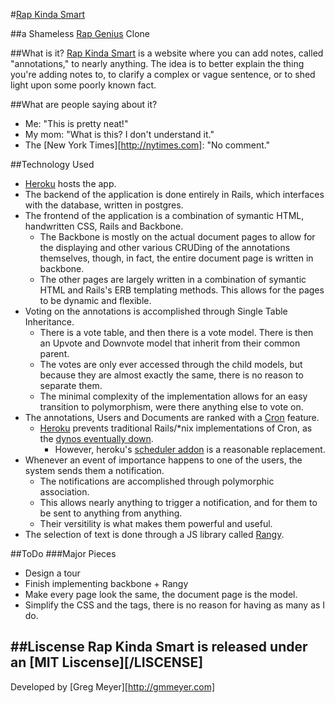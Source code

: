 #[Rap Kinda Smart][rkc]

##a Shameless [Rap Genius][rg] Clone

[rg]: http://www.rapgenius.com
[rkc]: http://www.rapkindasmart.com

##What is it?
[Rap Kinda Smart][rkc] is a website where you can add notes, called "annotations," to nearly anything. The idea is to better explain the thing you're adding notes to, to clarify a complex or vague sentence, or to shed light upon some poorly known fact.

##What are people saying about it?
* Me: "This is pretty neat!"
* My mom: "What is this? I don't understand it."
* The [New York Times][http://nytimes.com]: "No comment."

##Technology Used
* [Heroku][heroku] hosts the app.
* The backend of the application is done entirely in Rails, which interfaces with the database, written in postgres.
* The frontend of the application is a combination of symantic HTML, handwritten CSS, Rails and Backbone. 
	* The Backbone is mostly on the actual document pages to allow for the displaying and other various CRUDing of the annotations themselves, though, in fact, the entire document page is written in backbone.
	* The other pages are largely written in a combination of symantic HTML and Rails's ERB templating methods. This allows for the pages to be dynamic and flexible.
* Voting on the annotations is accomplished through Single Table Inheritance. 
	* There is a vote table, and then there is a vote model. There is then an Upvote and Downvote model that inherit from their common parent. 
	* The votes are only ever accessed through the child models, but because they are almost exactly the same, there is no reason to separate them. 
	* The minimal complexity of the implementation allows for an easy transition to polymorphism, were there anything else to vote on.
* The annotations, Users and Documents are ranked with a [Cron][cron] feature.
	* [Heroku][heroku] prevents traditional Rails/*nix implementations of Cron, as the [dynos eventually down][soheroku].
		* However, heroku's [scheduler addon][scheduler] is a reasonable replacement.
* Whenever an event of importance happens to one of the users, the system sends them a notification. 
	* The notifications are accomplished through polymorphic association.
	* This allows nearly anything to trigger a notification, and for them to be sent to anything from anything.
	* Their versitility is what makes them powerful and useful.
* The selection of text is done through a JS library called [Rangy][rangy].

[cron]: http://en.wikipedia.org/wiki/Cron
[rangy]: https://code.google.com/p/rangy/
[heroku]: http://www.heroku.com
[scheduler]: https://devcenter.heroku.com/articles/scheduler
[soheroku]: http://stackoverflow.com/questions/8619754/whenever-gem-running-cron-jobs-on-heroku



##ToDo
###Major Pieces

* Design a tour
* Finish implementing backbone + Rangy
* Make every page look the same, the document page is the model.
* Simplify the CSS and the tags, there is no reason for having as many as I do.

##Liscense
Rap Kinda Smart is released under an [MIT Liscense][/LISCENSE]
---
Developed by [Greg Meyer][http://gmmeyer.com]